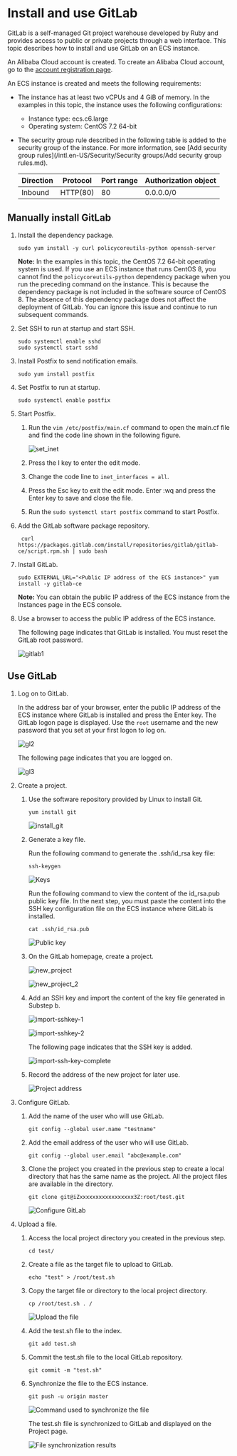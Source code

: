 # Install and use GitLab

GitLab is a self-managed Git project warehouse developed by Ruby and provides access to public or private projects through a web interface. This topic describes how to install and use GitLab on an ECS instance.

An Alibaba Cloud account is created. To create an Alibaba Cloud account, go to the [account registration page](https://account.alibabacloud.com/register/intl_register.htm).

An ECS instance is created and meets the following requirements:

-   The instance has at least two vCPUs and 4 GiB of memory. In the examples in this topic, the instance uses the following configurations:
    -   Instance type: ecs.c6.large
    -   Operating system: CentOS 7.2 64-bit
-   The security group rule described in the following table is added to the security group of the instance. For more information, see [Add security group rules](/intl.en-US/Security/Security groups/Add security group rules.md).

    |Direction|Protocol|Port range|Authorization object|
    |---------|--------|----------|--------------------|
    |Inbound|HTTP\(80\)|80|0.0.0.0/0|


## Manually install GitLab

1.  Install the dependency package.

    ```
    sudo yum install -y curl policycoreutils-python openssh-server
    ```

    **Note:** In the examples in this topic, the CentOS 7.2 64-bit operating system is used. If you use an ECS instance that runs CentOS 8, you cannot find the `policycoreutils-python` dependency package when you run the preceding command on the instance. This is because the dependency package is not included in the software source of CentOS 8. The absence of this dependency package does not affect the deployment of GitLab. You can ignore this issue and continue to run subsequent commands.

2.  Set SSH to run at startup and start SSH.

    ```
    sudo systemctl enable sshd
    sudo systemctl start sshd
    ```

3.  Install Postfix to send notification emails.

    ```
    sudo yum install postfix
    ```

4.  Set Postfix to run at startup.

    ```
    sudo systemctl enable postfix
    ```

5.  Start Postfix.

    1.  Run the `vim /etc/postfix/main.cf` command to open the main.cf file and find the code line shown in the following figure.

        ![set_inet](https://static-aliyun-doc.oss-accelerate.aliyuncs.com/assets/img/en-US/8529919951/p38837.png)

    2.  Press the I key to enter the edit mode.

    3.  Change the code line to `inet_interfaces = all`.

    4.  Press the Esc key to exit the edit mode. Enter :wq and press the Enter key to save and close the file.

    5.  Run the `sudo systemctl start postfix` command to start Postfix.

6.  Add the GitLab software package repository.

    ```
     curl https://packages.gitlab.com/install/repositories/gitlab/gitlab-ce/script.rpm.sh | sudo bash
    ```

7.  Install GitLab.

    ```
    sudo EXTERNAL_URL="<Public IP address of the ECS instance>" yum install -y gitlab-ce
    ```

    **Note:** You can obtain the public IP address of the ECS instance from the Instances page in the ECS console.

8.  Use a browser to access the public IP address of the ECS instance.

    The following page indicates that GitLab is installed. You must reset the GitLab root password.

    ![gitlab1](https://static-aliyun-doc.oss-accelerate.aliyuncs.com/assets/img/en-US/8529919951/p92789.png)


## Use GitLab

1.  Log on to GitLab.

    In the address bar of your browser, enter the public IP address of the ECS instance where GitLab is installed and press the Enter key. The GitLab logon page is displayed. Use the `root` username and the new password that you set at your first logon to log on.

    ![gl2](https://static-aliyun-doc.oss-accelerate.aliyuncs.com/assets/img/en-US/9529919951/p92794.png)

    The following page indicates that you are logged on.

    ![gl3](https://static-aliyun-doc.oss-accelerate.aliyuncs.com/assets/img/en-US/9529919951/p92797.png)

2.  Create a project.

    1.  Use the software repository provided by Linux to install Git.

        ```
        yum install git
        ```

        ![install_git](https://static-aliyun-doc.oss-accelerate.aliyuncs.com/assets/img/en-US/9529919951/p12262.png)

    2.  Generate a key file.

        Run the following command to generate the .ssh/id\_rsa key file:

        ```
        ssh-keygen
        ```

        ![Keys](https://static-aliyun-doc.oss-accelerate.aliyuncs.com/assets/img/en-US/9529919951/p12263.png)

        Run the following command to view the content of the id\_rsa.pub public key file. In the next step, you must paste the content into the SSH key configuration file on the ECS instance where GitLab is installed.

        ```
        cat .ssh/id_rsa.pub
        ```

        ![Public key](https://static-aliyun-doc.oss-accelerate.aliyuncs.com/assets/img/en-US/9529919951/p12264.png)

    3.  On the GitLab homepage, create a project.

        ![new_project](https://static-aliyun-doc.oss-accelerate.aliyuncs.com/assets/img/en-US/9529919951/p12265.png)

        ![new_project_2](https://static-aliyun-doc.oss-accelerate.aliyuncs.com/assets/img/en-US/9529919951/p12274.png)

    4.  Add an SSH key and import the content of the key file generated in Substep b.

        ![import-sshkey-1](https://static-aliyun-doc.oss-accelerate.aliyuncs.com/assets/img/en-US/9529919951/p12266.png)

        ![import-sshkey-2](https://static-aliyun-doc.oss-accelerate.aliyuncs.com/assets/img/en-US/9529919951/p12275.png)

        The following page indicates that the SSH key is added.

        ![import-ssh-key-complete](https://static-aliyun-doc.oss-accelerate.aliyuncs.com/assets/img/en-US/9529919951/p12267.png)

    5.  Record the address of the new project for later use.

        ![Project address](https://static-aliyun-doc.oss-accelerate.aliyuncs.com/assets/img/en-US/9529919951/p12268.png)

3.  Configure GitLab.

    1.  Add the name of the user who will use GitLab.

        ```
        git config --global user.name "testname" 
        ```

    2.  Add the email address of the user who will use GitLab.

        ```
        git config --global user.email "abc@example.com" 
        ```

    3.  Clone the project you created in the previous step to create a local directory that has the same name as the project. All the project files are available in the directory.

        ```
        git clone git@iZxxxxxxxxxxxxxxxxx3Z:root/test.git
        ```

        ![Configure GitLab](https://static-aliyun-doc.oss-accelerate.aliyuncs.com/assets/img/en-US/9529919951/p12269.png)

4.  Upload a file.

    1.  Access the local project directory you created in the previous step.

        ```
        cd test/ 
        ```

    2.  Create a file as the target file to upload to GitLab.

        ```
        echo "test" > /root/test.sh
        ```

    3.  Copy the target file or directory to the local project directory.

        ```
        cp /root/test.sh . / 
        ```

        ![Upload the file](https://static-aliyun-doc.oss-accelerate.aliyuncs.com/assets/img/en-US/0629919951/p12270.png)

    4.  Add the test.sh file to the index.

        ```
        git add test.sh
        ```

    5.  Commit the test.sh file to the local GitLab repository.

        ```
        git commit -m "test.sh"
        ```

    6.  Synchronize the file to the ECS instance.

        ```
        git push -u origin master
        ```

        ![Command used to synchronize the file](https://static-aliyun-doc.oss-accelerate.aliyuncs.com/assets/img/en-US/0629919951/p12271.png)

        The test.sh file is synchronized to GitLab and displayed on the Project page.

        ![File synchronization results](https://static-aliyun-doc.oss-accelerate.aliyuncs.com/assets/img/en-US/0629919951/p12272.png)


